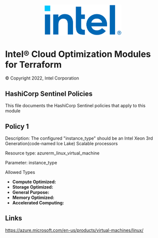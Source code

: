<p align="center">
  <img src="./images/logo-classicblue-800px.png" alt="Intel Logo" width="250"/>
</p>

# Intel® Cloud Optimization Modules for Terraform  

© Copyright 2022, Intel Corporation

## HashiCorp Sentinel Policies

This file documents the HashiCorp Sentinel policies that apply to this module

## Policy 1

Description: The configured "instance_type" should be an Intel Xeon 3rd Generation(code-named Ice Lake) Scalable processors

Resource type: azurerm_linux_virtual_machine

Parameter: instance_type

Allowed Types

- **Compute Optimized:** 
- **Storage Optimized:** 
- **General Purpose:**  
- **Memory Optimized:** 
- **Accelerated Computing:** 


## Links
https://azure.microsoft.com/en-us/products/virtual-machines/linux/
